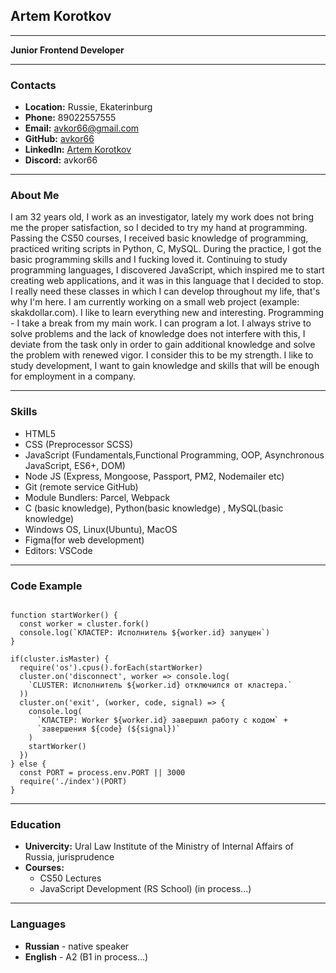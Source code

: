## **Artem Korotkov**

***

**Junior Frontend Developer**

---

### **Contacts**
* **Location:** Russie, Ekaterinburg
* **Phone:** 89022557555
* **Email:** avkor66@gmail.com
* **GitHub:** [avkor66](https://github.com/avkor66)
* **LinkedIn:** [Artem Korotkov](https://www.linkedin.com/in/artem-korotkov-371186149/)
* **Discord:** avkor66

---

### **About Me**

I am 32 years old, I work as an investigator, lately my work does not bring me the proper satisfaction, so I decided to try my hand at programming. Passing the CS50 courses, I received basic knowledge of programming, practiced writing scripts in Python, C, MySQL. During the practice, I got the basic programming skills and I fucking loved it. Continuing to study programming languages, I discovered JavaScript, which inspired me to start creating web applications, and it was in this language that I decided to stop. I really need these classes in which I can develop throughout my life, that's why I'm here. I am currently working on a small web project (example: skakdollar.com). I like to learn everything new and interesting. Programming - I take a break from my main work. I can program a lot. I always strive to solve problems and the lack of knowledge does not interfere with this, I deviate from the task only in order to gain additional knowledge and solve the problem with renewed vigor. I consider this to be my strength. I like to study development, I want to gain knowledge and skills that will be enough for employment in a company.

---

### **Skills**

* HTML5
* CSS (Preprocessor SCSS)
* JavaScript (Fundamentals,Functional Programming, OOP, Asynchronous JavaScript, ES6+, DOM)
* Node JS (Express, Mongoose, Passport, PM2, Nodemailer etc)
* Git (remote service GitHub)
* Module Bundlers: Parcel, Webpack
* C (basic knowledge), Python(basic knowledge) , MySQL(basic knowledge)
* Windows OS, Linux(Ubuntu), MacOS
* Figma(for web development)
* Editors: VSCode

---

### **Code Example**

```const cluster = require('cluster')

function startWorker() {
  const worker = cluster.fork()
  console.log(`КЛАСТЕР: Исполнитель ${worker.id} запущен`)
}

if(cluster.isMaster) {
  require('os').cpus().forEach(startWorker)
  cluster.on('disconnect', worker => console.log(
    `CLUSTER: Исполнитель ${worker.id} отключился от кластера.`
  ))
  cluster.on('exit', (worker, code, signal) => {
    console.log(
      `КЛАСТЕР: Worker ${worker.id} завершил работу с кодом` +
      `завершения ${code} (${signal})`
    )
    startWorker()
  })
} else {
  const PORT = process.env.PORT || 3000
  require('./index')(PORT)
}
```
---

### **Education**

* **Univercity:** Ural Law Institute of the Ministry of Internal Affairs of Russia, jurisprudence
* **Courses:** 
    * CS50 Lectures
    * JavaScript Development (RS School) (in process...)

---

### **Languages**

* **Russian** - native speaker 
* **English** - A2 (B1 in process...) 